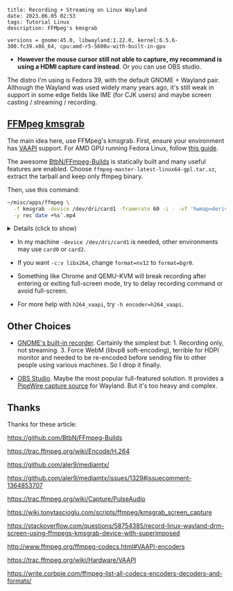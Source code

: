 ```
title: Recording + Streaming on Linux Wayland
date: 2023.06.05 02:53
tags: Tutorial Linux
description: FFMpeg's kmsgrab
```

```
versions = gnome:45.0, libwayland:1.22.0, kernel:6.5.6-300.fc39.x86_64, cpu:amd-r5-5600u-with-built-in-gpu
```

- **However the mouse cursor still not able to capture, my recommand is using a HDMI capture card instead**. Or you can use OBS studio.

The distro I'm using is Fedora 39, with the default GNOME + Wayland pair. Although the Wayland was used widely many years ago, it's still weak in support in some edge fields like IME (for CJK users) and maybe screen casting / streaming / recording.

## [FFMpeg kmsgrab](https://ffmpeg.org/ffmpeg-devices.html#kmsgrab)

The main idea here, use FFMpeg's kmsgrab. First, ensure your environment has [VAAPI](https://trac.ffmpeg.org/wiki/Hardware/VAAPI) support. For AMD GPU running Fedora Linux, follow [this guide](https://fedoraproject.org/wiki/Firefox_Hardware_acceleration#Configure_VA-API_Video_decoding_on_AMD).

The awesome [BtbN/FFmpeg-Builds](https://github.com/BtbN/FFmpeg-Builds) is statically built and many useful features are enabled. Choose `ffmpeg-master-latest-linux64-gpl.tar.xz`, extract the tarball and keep only ffmpeg binary.

Then, use this command:

```sh
~/misc/apps/ffmpeg \
  -f kmsgrab -device /dev/dri/card1 -framerate 60 -i - -vf 'hwmap=derive_device=vaapi,scale_vaapi=format=nv12' -c:v h264_vaapi -profile:v high -qp 20 \
  -y rec`date +%s`.mp4
```

<details>
<summary>Details (click to show)</summary>

```sh
# http://127.0.0.1:8889/mystream/

sudo ~/misc/apps/ffmpeg -hide_banner \
  -f kmsgrab -device /dev/dri/card1 -framerate 30 -i - -vf 'hwmap=derive_device=vaapi,hwdownload,format=bgr0' \
  -c:v libvpx -crf 24 -preset veryfast -threads 2 \
  -f rtsp -rtsp_transport tcp rtsp://127.0.0.1:8554/mystream

  -c:v libx264 -crf 24 -preset veryfast -threads 2 \
  -y rec`date +%s`.mp4

~/misc/apps/ffmpeg \
  -f kmsgrab -device /dev/dri/card1 -framerate 60 -i - -vf 'hwmap=derive_device=vaapi,scale_vaapi=format=nv12' -c:v h264_vaapi -profile:v high -qp 20 \
  -y rec`date +%s`.mp4

watch -n 0.1 \
~/misc/apps/ffmpeg \
  -f kmsgrab -device /dev/dri/card1 -framerate 30 -i - -vf 'hwmap=derive_device=vaapi,scale_vaapi=format=nv12' -c:v h264_vaapi -profile:v high \
  -f rtsp -rtsp_transport tcp rtsp://127.0.0.1:8554/mystream

~/misc/apps/ffmpeg -re -stream_loop -1 -i ../dxchannel-callducks.mp4 -c copy -f rtsp -rtsp_transport tcp rtsp://127.0.0.1:8554/mystream
pactl list short sources

~/misc/apps/ffmpeg -i rec1683730234.mp4 -c:v libx264 -crf 20 -preset slower -y out.mp4
-b:v 2500k -maxrate 4000k
-f kmsgrab -device /dev/dri/card1 -framerate 20 -i - -vf 'hwmap=derive_device=vaapi,hwdownload,format=bgr0' -c:v vp8
-filter:v fps=30
~/misc/apps/ffmpeg -f pulse -ac 2 -i - -y ../o.mp3
-h encoder=h264_vaapi
-y rec`date +%s`.mp4
-qp 40
-vaapi_device /dev/dri/renderD128
-vf 'hwmap=derive_device=vaapi,scale_vaapi=format=nv12'
-vf 'hwmap=derive_device=vaapi,scale_vaapi=w=1920:h=1080:format=nv12'
-f flv rtmp://127.0.0.1:9658/live/home
crop=960:540:480:270 -vf 'hwdownload,format=bgr0'
-maxrate 9M
ffmpeg -format bgra -framerate 60 -f kmsgrab -thread_queue_size 1024 -i - \
  -f alsa -ac 2 -thread_queue_size 1024 -i hw:0 \
  -vf 'hwmap=derive_device=vaapi,scale_vaapi=w=1920:h=1080:format=nv12' \
  -c:v h264_vaapi -g 120 -b:v 3M -maxrate 3M -pix_fmt vaapi_vld -c:a aac -ab 96k -threads $(nproc) \
  output.mkv
```

</details>

- In my machine `-device /dev/dri/card1` is needed, other environments may use `card0` or `card2`.

- If you want `-c:v libx264`, change `format=nv12` to `format=bgr0`.

- Something like Chrome and QEMU-KVM will break recording after entering or exiting full-screen mode, try to delay recording command or avoid full-screen.

- For more help with `h264_vaapi`, try `-h encoder=h264_vaapi`.

## Other Choices

- [GNOME's built-in recorder](https://itsfoss.com/gnome-screen-recorder/). Certainly the simplest but: 1. Recording only, not streaming. 3. Force WebM (libvp8 soft-encoding), terrible for HDPI monitor and needed to be re-encoded before sending file to other people using various machines. So I drop it finally.

- [OBS Studio](https://obsproject.com). Maybe the most popular full-featured solution. It provides a [PipeWire capture source](https://www.linuxuprising.com/2021/06/obs-studio-27-released-with-wayland-and.html) for Wayland. But it's too heavy and complex.

## Thanks

Thanks for these article:

https://github.com/BtbN/FFmpeg-Builds

https://trac.ffmpeg.org/wiki/Encode/H.264

https://github.com/aler9/mediamtx/

https://github.com/aler9/mediamtx/issues/1329#issuecomment-1364853707

https://trac.ffmpeg.org/wiki/Capture/PulseAudio

https://wiki.tonytascioglu.com/scripts/ffmpeg/kmsgrab_screen_capture

https://stackoverflow.com/questions/58754385/record-linux-wayland-drm-screen-using-ffmpegs-kmsgrab-device-with-superimposed

http://www.ffmpeg.org/ffmpeg-codecs.html#VAAPI-encoders

https://trac.ffmpeg.org/wiki/Hardware/VAAPI

https://write.corbpie.com/ffmpeg-list-all-codecs-encoders-decoders-and-formats/

<!--

sion=20230405
  libavutil      58.  2.100 / 58.  2.100
  libavcodec     60.  3.100 / 60.  3.100
  libavformat    60.  3.100 / 60.  3.100
  libavdevice    60.  1.100 / 60.  1.100
  libavfilter     9.  3.100 /  9.  3.100
  libswscale      7.  1.100 /  7.  1.100
  libswresample   4. 10.100 /  4. 10.100
  libpostproc    57.  1.100 / 57.  1.100
Encoder h264_vaapi [H.264/AVC (VAAPI)]:
    General capabilities: dr1 delay hardware
    Threading capabilities: none
    Supported hardware devices: vaapi
    Supported pixel formats: vaapi
h264_vaapi AVOptions:
  -low_power         <boolean>    E..V....... Use low-power encoding mode (only available on some platforms; may not support all encoding features) (default false)
  -idr_interval      <int>        E..V....... Distance (in I-frames) between IDR frames (from 0 to INT_MAX) (default 0)
  -b_depth           <int>        E..V....... Maximum B-frame reference depth (from 1 to INT_MAX) (default 1)
  -async_depth       <int>        E..V....... Maximum processing parallelism. Increase this to improve single channel performance. This option doesn't work if driver doesn't implement vaSyncBuffer function. (from 1 to 64) (default 2)
  -max_frame_size    <int>        E..V....... Maximum frame size (in bytes) (from 0 to INT_MAX) (default 0)
  -rc_mode           <int>        E..V....... Set rate control mode (from 0 to 6) (default auto)
     auto            0            E..V....... Choose mode automatically based on other parameters
     CQP             1            E..V....... Constant-quality
     CBR             2            E..V....... Constant-bitrate
     VBR             3            E..V....... Variable-bitrate
     ICQ             4            E..V....... Intelligent constant-quality
     QVBR            5            E..V....... Quality-defined variable-bitrate
     AVBR            6            E..V....... Average variable-bitrate
  -qp                <int>        E..V....... Constant QP (for P-frames; scaled by qfactor/qoffset for I/B) (from 0 to 52) (default 0)
  -quality           <int>        E..V....... Set encode quality (trades off against speed, higher is faster) (from -1 to INT_MAX) (default -1)
  -coder             <int>        E..V....... Entropy coder type (from 0 to 1) (default cabac)
     cavlc           0            E..V.......
     cabac           1            E..V.......
     vlc             0            E..V.......
     ac              1            E..V.......
  -aud               <boolean>    E..V....... Include AUD (default false)
  -sei               <flags>      E..V....... Set SEI to include (default identifier+timing+recovery_point+a53_cc)
     identifier                   E..V....... Include encoder version identifier
     timing                       E..V....... Include timing parameters (buffering_period and pic_timing)
     recovery_point               E..V....... Include recovery points where appropriate
     a53_cc                       E..V....... Include A/53 caption data
  -profile           <int>        E..V....... Set profile (profile_idc and constraint_set*_flag) (from -99 to 65535) (default -99)
     constrained_baseline 578          E..V.......
     main            77           E..V.......
     high            100          E..V.......
  -level             <int>        E..V....... Set level (level_idc) (from -99 to 255) (default -99)
     1               10           E..V.......
     1.1             11           E..V.......
     1.2             12           E..V.......
     1.3             13           E..V.......
     2               20           E..V.......
     2.1             21           E..V.......
     2.2             22           E..V.......
     3               30           E..V.......
     3.1             31           E..V.......
     3.2             32           E..V.......
     4               40           E..V.......
     4.1             41           E..V.......
     4.2             42           E..V.......
     5               50           E..V.......
     5.1             51           E..V.......
     5.2             52           E..V.......
     6               60           E..V.......
     6.1             61           E..V.......
     6.2             62           E..V.......
-->

